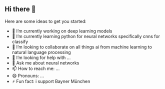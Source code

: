 ## Hi there 👋

<!--
**god3krutzsch/god3krutzsch** is a ✨ _special_ ✨ repository because its `README.md` (this file) appears on your GitHub profile.
-->
Here are some ideas to get you started:

- 🔭 I’m currently working on deep learning models
- 🌱 I’m currently learning python for neural networks specifically cnns for classify
- 👯 I’m looking to collaborate on all things ai from machine learning to natural language processing
- 🤔 I’m looking for help with ...
- 💬 Ask me about neural networks
- 📫 How to reach me: ...
- 😄 Pronouns: ...
- ⚡ Fun fact: i support Bayner München

